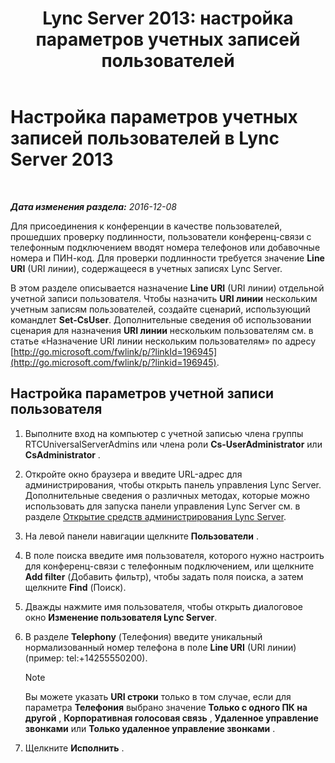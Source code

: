 ﻿---
title: 'Lync Server 2013: настройка параметров учетных записей пользователей'
TOCTitle: Настройка параметров учетных записей пользователей
ms:assetid: b7c74ecc-b924-4efc-8a56-3a5f94a9ef13
ms:mtpsurl: https://technet.microsoft.com/ru-ru/library/Gg412896(v=OCS.15)
ms:contentKeyID: 49310950
ms.date: 12/10/2016
mtps_version: v=OCS.15
ms.translationtype: HT
---

# Настройка параметров учетных записей пользователей в Lync Server 2013

 

_**Дата изменения раздела:** 2016-12-08_

Для присоединения к конференции в качестве пользователей, прошедших проверку подлинности, пользователи конференц-связи с телефонным подключением вводят номера телефонов или добавочные номера и ПИН-код. Для проверки подлинности требуется значение **Line URI** (URI линии), содержащееся в учетных записях Lync Server.

В этом разделе описывается назначение **Line URI** (URI линии) отдельной учетной записи пользователя. Чтобы назначить **URI линии** нескольким учетным записям пользователей, создайте сценарий, использующий командлет **Set-CsUser**. Дополнительные сведения об использовании сценария для назначения **URI линии** нескольким пользователям см. в статье «Назначение URI линии нескольким пользователям» по адресу [http://go.microsoft.com/fwlink/p/?linkId=196945](http://go.microsoft.com/fwlink/p/?linkid=196945).

## Настройка параметров учетной записи пользователя

1.  Выполните вход на компьютер с учетной записью члена группы RTCUniversalServerAdmins или члена роли **Cs-UserAdministrator** или **CsAdministrator** .

2.  Откройте окно браузера и введите URL-адрес для администрирования, чтобы открыть панель управления Lync Server. Дополнительные сведения о различных методах, которые можно использовать для запуска панели управления Lync Server см. в разделе [Открытие средств администрирования Lync Server](lync-server-2013-open-lync-server-administrative-tools.md).

3.  На левой панели навигации щелкните **Пользователи** .

4.  В поле поиска введите имя пользователя, которого нужно настроить для конференц-связи с телефонным подключением, или щелкните **Add filter** (Добавить фильтр), чтобы задать поля поиска, а затем щелкните **Find** (Поиск).

5.  Дважды нажмите имя пользователя, чтобы открыть диалоговое окно **Изменение пользователя Lync Server**.

6.  В разделе **Telephony** (Телефония) введите уникальный нормализованный номер телефона в поле **Line URI** (URI линии) (пример: tel:+14255550200).
    
    > [!note]  
    > Вы можете указать <strong>URI строки</strong> только в том случае, если для параметра <strong>Телефония</strong> выбрано значение <strong>Только с одного ПК на другой</strong> , <strong>Корпоративная голосовая связь</strong> , <strong>Удаленное управление звонками</strong> или <strong>Только удаленное управление звонками</strong> .

7.  Щелкните **Исполнить** .

